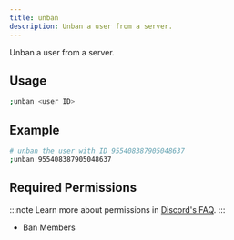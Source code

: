 ```yaml
---
title: unban
description: Unban a user from a server.
---
```


Unban a user from a server.

## Usage

```sh
;unban <user ID>
```

## Example

```sh
# unban the user with ID 955408387905048637
;unban 955408387905048637
```

## Required Permissions

:::note
Learn more about permissions in [Discord's FAQ](https://support.discord.com/hc/en-us/articles/206029707-Setting-Up-Permissions-FAQ).
:::

- Ban Members
